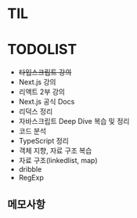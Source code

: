 # TIL

# TODOLIST

- ~~타입스크립트 강의~~
- Next.js 강의
- 리액트 2부 강의
- Next.js 공식 Docs
- 리덕스 정리
- 자바스크립트 Deep Dive 복습 및 정리
- 코드 분석
- TypeScript 정리
- 객체 지향, 자료 구조 복습
- 자료 구조(linkedlist, map)
- dribble
- RegExp

## 메모사항
